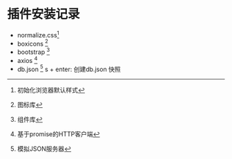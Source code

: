 # 插件安装记录

* normalize.css[^1]
* boxicons [^2]
* bootstrap [^3]
* axios [^4]
* db.json [^5] s + enter: 创建db.json 快照

[^1]: 初始化浏览器默认样式
[^2]: 图标库
[^3]: 组件库
[^4]: 基于promise的HTTP客户端
[^5]: 模拟JSON服务器
